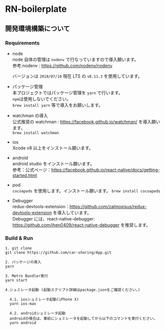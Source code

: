 # RN-boilerplate

## 開発環境構築について

### Requirements

- node <br/>
  node 自体の管理は `nodenv` で行なっていますので導入願います。<br/>
  参考:nodenv : https://github.com/nodenv/nodenv <br/>

  バージョンは `2018/07/10` 現在 LTS の `v8.11.3` を使用しています。<br/>

- パッケージ管理<br/>
  本プロジェクトではパッケージ管理を `yarn` で行います。<br/>
  `npm`は使用しないでください。<br/>
  `brew install yarn` 等で導入をお願いします。

- watchman の導入<br/>
  公式推奨の watchman : https://facebook.github.io/watchman/ を導入願います。<br/>
  `brew install watchman`

- ios<br/>
  Xcode v8 以上をインストール願います。

- android<br/>
  android studio をインストール願います。<br/>
  参考：公式ページ：https://facebook.github.io/react-native/docs/getting-started.html<br/>
- pod<br/>
  `cocoapods` を使用します。インストール願います。
  `brew install cocoapods`

- Debugger<br/>
  redux-devtools-extension：https://github.com/zalmoxisus/redux-devtools-extension を導入しています。<br/>
  Debugger には、react-native-debugger: https://github.com/jhen0409/react-native-debugger を推奨します。<br/>

### Build & Run

```
1. git clone
git clone https://github.com/car-sharing/App.git

2. パッケージの導入
yarn

3. Metro Bundler実行
yarn start

4.シュミレータ起動 (起動スクリプト詳細はpackage.jsonをご確認ください。)

  4.1. iosシュミレータ起動(iPhone X)
  yarn ios-max

  4.2. androidシュミレータ起動
  androidの場合は、事前にシュミレータを起動してから以下のコマンドを実行ください。
  yarn android
```
